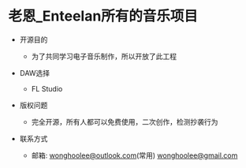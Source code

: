 老恩_Enteelan所有的音乐项目
==========================

+ 开源目的

  - 为了共同学习电子音乐制作，所以开放了此工程

+ DAW选择
  - FL Studio

+ 版权问题

  - 完全开源，所有人都可以免费使用，二次创作，检测抄袭行为

+ 联系方式

  - 邮箱:
      wonghoolee@outlook.com(常用)
      wonghoolee@gmail.com
